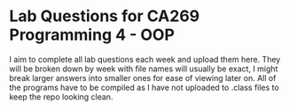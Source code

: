 # Lab Questions for CA269 Programming 4 - OOP
I aim to complete all lab questions each week and upload them here.
They will be broken down by week with file names will usually be exact, I might break larger answers into smaller ones for ease of viewing later on.
All of the programs have to be compiled as I have not uploaded to .class files to keep the repo looking clean.
